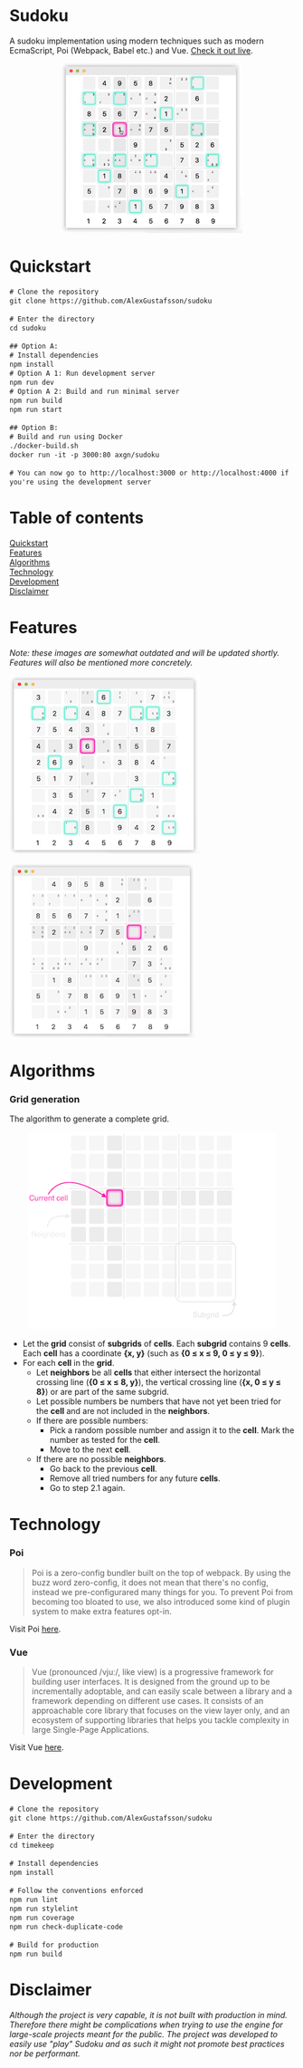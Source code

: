 Sudoku
======
A sudoku implementation using modern techniques such as modern EcmaScript, Poi (Webpack, Babel etc.) and Vue. [Check it out live](https://sudoku.axgn.se).

<p align="center">
  <img alt="Demo" src="https://github.com/AlexGustafsson/sudoku/raw/master/assets/demo.gif">
<p>

# Quickstart
<a name="quickstart"></a>

```
# Clone the repository
git clone https://github.com/AlexGustafsson/sudoku

# Enter the directory
cd sudoku

## Option A:
# Install dependencies
npm install
# Option A 1: Run development server
npm run dev
# Option A 2: Build and run minimal server
npm run build
npm run start

## Option B:
# Build and run using Docker
./docker-build.sh
docker run -it -p 3000:80 axgn/sudoku

# You can now go to http://localhost:3000 or http://localhost:4000 if you're using the development server
```

# Table of contents

[Quickstart](#quickstart)<br/>
[Features](#features)<br />
[Algorithms](#algorithms)<br />
[Technology](#technology)<br />
[Development](#development)<br />
[Disclaimer](#disclaimer)

# Features
<a name="features"></a>

_Note: these images are somewhat outdated and will be updated shortly. Features will also be mentioned more concretely._

![Demo](https://github.com/AlexGustafsson/sudoku/raw/master/assets/demo.png)

![Demo](https://github.com/AlexGustafsson/sudoku/raw/master/assets/demo2.png)

# Algorithms
<a name="algorithms"></a>

### Grid generation

The algorithm to generate a complete grid.

<p align="center">
  <img alt="Terminology" src="https://github.com/AlexGustafsson/sudoku/raw/master/assets/terminology.png">
<p>

* Let the __grid__ consist of __subgrids__ of __cells__. Each __subgrid__ contains 9 __cells__. Each __cell__ has a coordinate __{x, y}__ (such as __{0 ≤ x ≤ 9, 0 ≤ y ≤ 9}__).
* For each __cell__ in the __grid__.
  * Let __neighbors__ be all __cells__ that either intersect the horizontal crossing line (__{0 ≤ x ≤ 8, y}__), the vertical crossing line (__{x, 0 ≤ y ≤ 8}__) or are part of the same subgrid.
  * Let possible numbers be numbers that have not yet been tried for the __cell__ and are not included in the __neighbors__.
  * If there are possible numbers:
    * Pick a random possible number and assign it to the __cell__. Mark the number as tested for the __cell__.
    * Move to the next __cell__.
  * If there are no possible __neighbors__.
    * Go back to the previous __cell__.
    * Remove all tried numbers for any future __cells__.
    * Go to step 2.1 again.

# Technology
<a name="technology"></a>

### Poi
> Poi is a zero-config bundler built on the top of webpack. By using the buzz word zero-config, it does not mean that there's no config, instead we pre-configurared many things for you. To prevent Poi from becoming too bloated to use, we also introduced some kind of plugin system to make extra features opt-in.

Visit Poi [here](https://github.com/egoist/poi).

### Vue
> Vue (pronounced /vjuː/, like view) is a progressive framework for building user interfaces. It is designed from the ground up to be incrementally adoptable, and can easily scale between a library and a framework depending on different use cases. It consists of an approachable core library that focuses on the view layer only, and an ecosystem of supporting libraries that helps you tackle complexity in large Single-Page Applications.

Visit Vue [here](https://github.com/vuejs/vue).

# Development
<a name="development"></a>

```
# Clone the repository
git clone https://github.com/AlexGustafsson/sudoku

# Enter the directory
cd timekeep

# Install dependencies
npm install

# Follow the conventions enforced
npm run lint
npm run stylelint
npm run coverage
npm run check-duplicate-code

# Build for production
npm run build
```

# Disclaimer
<a name="disclaimer"></a>

_Although the project is very capable, it is not built with production in mind. Therefore there might be complications when trying to use the engine for large-scale projects meant for the public. The project was developed to easily use "play" Sudoku and as such it might not promote best practices nor be performant._
